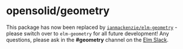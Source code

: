 # opensolid/geometry

This package has now been replaced by [`ianmackenzie/elm-geometry`](http://package.elm-lang.org/packages/ianmackenzie/elm-geometry/latest) -
please switch over to `elm-geometry` for all future development! Any questions,
please ask in the **#geometry** channel on the [Elm Slack](elmlang.herokuapp.com).
